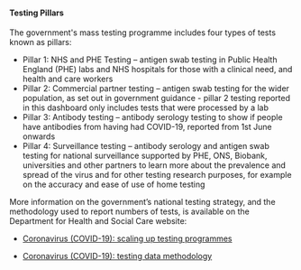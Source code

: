 ﻿#### Testing Pillars

The government's mass testing programme includes four types of tests known as pillars:

* Pillar 1: NHS and PHE Testing – antigen swab testing in Public Health England (PHE) labs and NHS hospitals for those with a clinical need, and health and care workers
* Pillar 2: Commercial partner testing – antigen swab testing for the wider population, as set out in government guidance - pillar 2 testing reported in this dashboard only includes tests that were processed by a lab
* Pillar 3: Antibody testing – antibody serology testing to show if people have antibodies from having had COVID-19, reported from 1st June onwards
* Pillar 4: Surveillance testing – antibody serology and antigen swab testing for national surveillance supported by PHE, ONS, Biobank, universities and other partners to learn more about the prevalence and spread of the virus and for other testing research purposes, for example on the accuracy and ease of use of home testing

More information on the government’s national testing strategy, and the methodology used to report numbers of tests, is available on the Department for Health and Social Care website:

* [Coronavirus (COVID-19): scaling up testing programmes](https://www.gov.uk/government/publications/coronavirus-covid-19-scaling-up-testing-programmes)

* [Coronavirus (COVID-19): testing data methodology](https://www.gov.uk/government/publications/coronavirus-covid-19-testing-data-methodology)